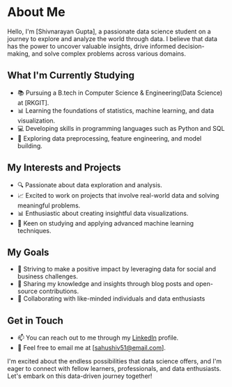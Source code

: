 # About Me

Hello, I'm [Shivnarayan Gupta], a passionate data science student on a journey to explore and analyze the world through data. I believe that data has the power to uncover valuable insights, drive informed decision-making, and solve complex problems across various domains.

## What I'm Currently Studying

- 📚 Pursuing a B.tech in Computer Science & Engineering(Data Science) at [RKGIT].
- 📊 Learning the foundations of statistics, machine learning, and data visualization.
- 💻 Developing skills in programming languages such as Python and SQL
- 🧪 Exploring data preprocessing, feature engineering, and model building.

## My Interests and Projects

- 🔍 Passionate about data exploration and analysis.
- 📈 Excited to work on projects that involve real-world data and solving meaningful problems.
- 📊 Enthusiastic about creating insightful data visualizations.
- 🧠 Keen on studying and applying advanced machine learning techniques.

## My Goals

- 🌟 Striving to make a positive impact by leveraging data for social and business challenges.
- 📢 Sharing my knowledge and insights through blog posts and open-source contributions.
- 🤝 Collaborating with like-minded individuals and data enthusiasts

## Get in Touch

- 📫 You can reach out to me through my [LinkedIn](https://www.linkedin.com/in/shivgupta51) profile.
- 📧 Feel free to email me at [sahushiv51@email.com].

I'm excited about the endless possibilities that data science offers, and I'm eager to connect with fellow learners, professionals, and data enthusiasts. Let's embark on this data-driven journey together!
